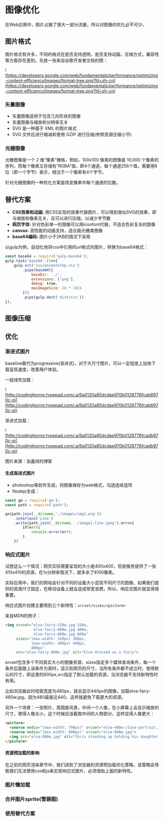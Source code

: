 # 图像优化
在Web应用中，图片占据了很大一部分流量，所以对图像的优化必不可少。

## 图片格式
图片格式有许多，不同的格式在是否支持透明，是否支持动画，压缩方式，兼容性等方面存在差别。先放一张来自谷歌开发者文档的图：

![https://developers.google.com/web/fundamentals/performance/optimizing-content-efficiency/images/format-tree.png?hl=zh-cn](https://developers.google.com/web/fundamentals/performance/optimizing-content-efficiency/images/format-tree.png?hl=zh-cn)

### 矢量图像
* 矢量图像适用于包含几何形状的图像
* 矢量图像与缩放和分辨率无关
* SVG 是一种基于 XML 的图片格式
* SVG 文件应进行缩减和使用 GZIP 进行压缩(参照资源压缩小节)

### 光栅图像

光栅图像是一个 2 维“像素”栅格，例如，100x100 像素的图像是 10,000 个像素的序列，而每个像素又存储有“RGBA”值，即4个通道，每个通道256个值，需要用8位（即一个字节）表示，相当于一个像素有4个字节。

针对光栅图像的一种优化方案是改变像素中每个通道的位数。

## 替代方案
* **CSS效果和动画:**  用CSS实现的效果代替图片，可以得到类似SVG的效果，即与缩放和像素无关，且可以进行压缩，以减少字节数
* **网页字体:** 针对色彩单一的图像可以用iconfont代替，不适合色彩复杂的图像
* **canvas:** 高性能的动画支持，适合画光栅类图像
* **base64编码:** 图片小于2KB的情况下采用

以gulp为例，自动化地将css中引用的url格式的图片，转换为base64格式：
```js
const base64 = require('gulp-base64');
gulp.task('base64',()=>{
    gulp.src('css/animateTop.css')
        .pipe(base64({
            baseDir: './',
            extensions: ['png'],
            debug: true,
            maxImageSize: 20 * 1024
        }))
        .pipe(gulp.dest('dist/css'))
});
```

## 图像压缩

## 优化

### 渐进式图片
baseline替代为progressive(渐进式)，对于大尺寸图片，可以一定程度上加快下载呈现速度，改善用户体验。

一般线性加载：

![http://codinghorror.typepad.com/.a/6a0120a85dcdae970b0128776fcab6970c-pi](http://codinghorror.typepad.com/.a/6a0120a85dcdae970b0128776fcab6970c-pi)

渐进式加载：

![http://codinghorror.typepad.com/.a/6a0120a85dcdae970b0128776fcadb970c-pi](http://codinghorror.typepad.com/.a/6a0120a85dcdae970b0128776fcadb970c-pi)

图片来源：张鑫旭的博客

#### 生成渐进式图片
* photoshop等软件生成，将图像保存为web格式，勾选连续选项
* Nodejs生成：

```js
const gm = require('gm');
const path = require('path');

gm(path.join(__dirname,'./images/img1.png'))
    .interlace('Line')
    .write(path.join(__dirname,'./image1-line.jpeg'),err=>{
        if(err){
            console.error(err);
        }
    })
```


### 响应式图片
试想这么一个情况：网页实际需要呈现的大小是400x400，但是服务提供了一张410x410的资源，在1x分辨率情况下，就多余了8100像素。

实际应用中，我们的网站会针对不同的设备大小显现不同尺寸的图像，如果我们提供的资源尺寸固定，在移动设备上就会造成带宽浪费。所以，响应式图片就显得很重要。

响应式图片创建主要用到三个新特性：`srcset/sizes/<picture>`

来自MDN的例子：
```html
<img srcset="elva-fairy-320w.jpg 320w,
             elva-fairy-480w.jpg 480w,
             elva-fairy-800w.jpg 800w"
     sizes="(max-width: 320px) 280px,
            (max-width: 480px) 440px,
            800px"
     src="elva-fairy-800w.jpg" alt="Elva dressed as a fairy">
```
srcset包含多个不同真实大小的图像资源，sizes指定多个媒体查询条件，每一个条件后面跟上该条件为真时，显示到网页的尺寸，当所有条件都不成立时，使用默认的尺寸，即这里的800px,src指定了默认加载的资源，当浏览器不支持新特性时有用。

比如浏览器此时视窗宽度为480px，就会显示440px的图像，加载elva-fairy-480w.jpg，因为480最接近440，这样就避免下载更大的资源。

另外一个场景：一张照片，周围是风景，中间一个人像，在小屏幕上会显示缩放的尺寸，使得人像太小，这个时候应该截取中间的人物部分，这样显得人像更大：
```html
<picture>
  <source media="(max-width: 799px)" srcset="elva-480w-close-portrait.jpg">
  <source media="(min-width: 800px)" srcset="elva-800w.jpg">
  <img src="elva-800w.jpg" alt="Chris standing up holding his daughter Elva">
</picture>
```

#### 资源预加载的影响
在之前的网页渲染章节中，我们讲到了浏览器的资源预加载优化策略，该策略会导致我们无法使用css和js来实现响应式图片，必须借助上面的新特性。

### 图片懒加载

### 合并图片sprite(雪碧图)


### 使用替代方案